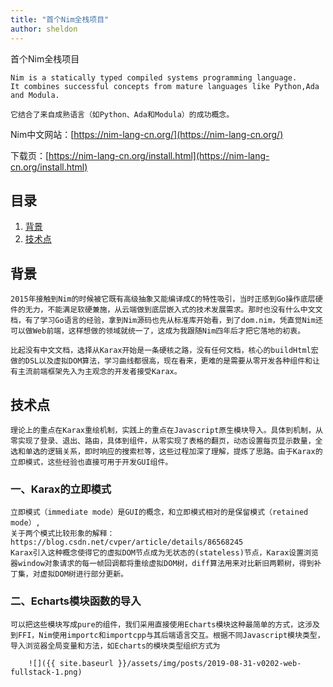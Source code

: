 ```yaml
---
title: "首个Nim全栈项目"
author: sheldon
---
```


首个Nim全栈项目


    Nim is a statically typed compiled systems programming language. 
    It combines successful concepts from mature languages like Python,Ada and Modula.

    它结合了来自成熟语言（如Python、Ada和Modula）的成功概念。

Nim中文网站：[https://nim-lang-cn.org/](https://nim-lang-cn.org/)

下载页：[https://nim-lang-cn.org/install.html](https://nim-lang-cn.org/install.html)

## 目录

1. [背景](#背景)
2. [技术点](#技术点)

## 背景
    2015年接触到Nim的时候被它既有高级抽象又能编译成C的特性吸引，当时正感到Go操作底层硬件的无力，不能满足软硬兼施，从云端做到底层嵌入式的技术发展需求。那时也没有什么中文文档，有了学习Go语言的经验，拿到Nim源码也先从标准库开始看，到了dom.nim，凭直觉Nim还可以做Web前端，这样想做的领域就统一了，这成为我跟随Nim四年后才把它落地的初衷。

    比起没有中文文档，选择从Karax开始是一条硬核之路，没有任何文档，核心的buildHtml宏做的DSL以及虚拟DOM算法，学习曲线都很高，现在看来，更难的是需要从零开发各种组件和让有主流前端框架先入为主观念的开发者接受Karax。




## 技术点
    理论上的重点在Karax重绘机制，实践上的重点在Javascript原生模块导入。具体到机制，从零实现了登录、退出、路由，具体到组件，从零实现了表格的翻页，动态设置每页显示数量，全选和单选的逻辑关系，即时响应的搜索栏等，这些过程加深了理解，提炼了思路。由于Karax的立即模式，这些经验也直接可用于开发GUI组件。

### 一、Karax的立即模式
    立即模式（immediate mode）是GUI的概念，和立即模式相对的是保留模式（retained mode）,
    关于两个模式比较形象的解释：https://blog.csdn.net/cvper/article/details/86568245
    Karax引入这种概念使得它的虚拟DOM节点成为无状态的(stateless)节点，Karax设置浏览器window对象请求的每一帧回调都将重绘虚拟DOM树，diff算法用来对比新旧两颗树，得到补丁集，对虚拟DOM树进行部分更新。    


### 二、Echarts模块函数的导入
    可以把这些模块写成pure的组件，我们采用直接使用Echarts模块这种最简单的方式，这涉及到FFI，Nim使用importc和importcpp与其后端语言交互。根据不同Javascript模块类型，导入浏览器全局变量和方法，如Echarts的模块类型组织方式为

        ![]({{ site.baseurl }}/assets/img/posts/2019-08-31-v0202-web-fullstack-1.png)


